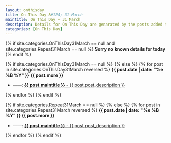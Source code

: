 ```yaml
---
layout: onthisday
title: On This Day &#124; 31 March
maintitle: On This Day — 31 March
description: Details for On This Day are genarated by the posts added to the website so the content is subject to changes/updates over time.
categories: [On This Day]
---
```


{% if site.categories.OnThisDay31March == null and site.categories.Repeat31March == null %}
<strong>Sorry no known details for today</strong>
{% endif %}

{% if site.categories.OnThisDay31March == null %}
{% else %}
{% for post in site.categories.OnThisDay31March reversed %}
<strong>{{ post.date | date: "%e %B %Y" }} {{ post.more }}</strong>
<ul>
<li> ——: <a href="{{ post.url }}"><strong>{{ post.maintitle }}</strong> - {{ post.post_description }}</a></li>
</ul>
{% endfor %}
{% endif %}

{% if site.categories.Repeat31March == null %}
{% else %}
{% for post in site.categories.Repeat31March reversed %}
<strong>{{ post.date | date: "%e %B %Y" }} {{ post.more }}</strong>
<ul>
<li> ——: <a href="{{ post.url }}"><strong>{{ post.maintitle }}</strong> - {{ post.post_description }}</a></li>
</ul>
{% endfor %}
{% endif %}
